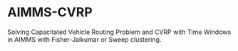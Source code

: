 # AIMMS-CVRP
Solving Capacitated Vehicle Routing Problem and CVRP with Time Windows in AIMMS with Fisher-Jaikumar or Sweep clustering.

